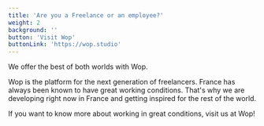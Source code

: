 ```yaml
---
title: 'Are you a Freelance or an employee?'
weight: 2
background: ''
button: 'Visit Wop'
buttonLink: 'https://wop.studio'
---
```


We offer the best of both worlds with Wop.

Wop is the platform for the next generation of freelancers.
France has always been known to have great working conditions.
That's why we are developing right now in France and getting inspired for the rest of the world.

If you want to know more about working in great conditions, visit us at Wop!
